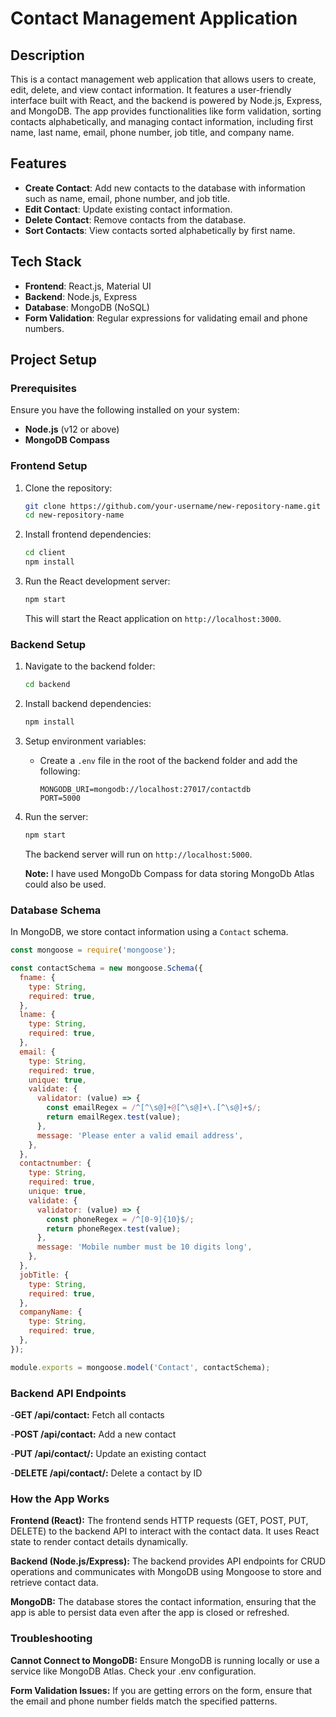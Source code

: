 # Contact Management Application

## Description
This is a contact management web application that allows users to create, edit, delete, and view contact information. It features a user-friendly interface built with React, and the backend is powered by Node.js, Express, and MongoDB. The app provides functionalities like form validation, sorting contacts alphabetically, and managing contact information, including first name, last name, email, phone number, job title, and company name.

## Features
- **Create Contact**: Add new contacts to the database with information such as name, email, phone number, and job title.
- **Edit Contact**: Update existing contact information.
- **Delete Contact**: Remove contacts from the database.
- **Sort Contacts**: View contacts sorted alphabetically by first name.

## Tech Stack
- **Frontend**: React.js, Material UI
- **Backend**: Node.js, Express
- **Database**: MongoDB (NoSQL)
- **Form Validation**: Regular expressions for validating email and phone numbers.

## Project Setup

### Prerequisites
Ensure you have the following installed on your system:
- **Node.js** (v12 or above)
- **MongoDB Compass** 

### Frontend Setup
1. Clone the repository:
    ```bash
    git clone https://github.com/your-username/new-repository-name.git
    cd new-repository-name
    ```

2. Install frontend dependencies:
    ```bash
    cd client
    npm install
    ```

3. Run the React development server:
    ```bash
    npm start
    ```

   This will start the React application on `http://localhost:3000`.

### Backend Setup
1. Navigate to the backend folder:
    ```bash
    cd backend
    ```

2. Install backend dependencies:
    ```bash
    npm install
    ```

3. Setup environment variables:
   - Create a `.env` file in the root of the backend folder and add the following:
     ```
     MONGODB_URI=mongodb://localhost:27017/contactdb
     PORT=5000
     ```

4. Run the server:
    ```bash
    npm start
    ```

   The backend server will run on `http://localhost:5000`.

    **Note:** I have used MongoDb Compass for data storing MongoDb Atlas could also be used.

### Database Schema

In MongoDB, we store contact information using a `Contact` schema.

```js
const mongoose = require('mongoose');

const contactSchema = new mongoose.Schema({
  fname: {
    type: String,
    required: true,
  },
  lname: {
    type: String,
    required: true,
  },
  email: {
    type: String,
    required: true,
    unique: true,
    validate: {
      validator: (value) => {
        const emailRegex = /^[^\s@]+@[^\s@]+\.[^\s@]+$/;
        return emailRegex.test(value);
      },
      message: 'Please enter a valid email address',
    },
  },
  contactnumber: {
    type: String,
    required: true,
    unique: true,
    validate: {
      validator: (value) => {
        const phoneRegex = /^[0-9]{10}$/;
        return phoneRegex.test(value);
      },
      message: 'Mobile number must be 10 digits long',
    },
  },
  jobTitle: {
    type: String,
    required: true,
  },
  companyName: {
    type: String,
    required: true,
  },
});

module.exports = mongoose.model('Contact', contactSchema);
```
### Backend API Endpoints

-**GET /api/contact:** Fetch all contacts

-**POST /api/contact:** Add a new contact

-**PUT /api/contact/:** Update an existing contact

-**DELETE /api/contact/:** Delete a contact by ID

### How the App Works
**Frontend (React):** The frontend sends HTTP requests (GET, POST, PUT, DELETE) to the backend API to interact with the contact data. It uses React state to render contact details dynamically.

**Backend (Node.js/Express):** The backend provides API endpoints for CRUD operations and communicates with MongoDB using Mongoose to store and retrieve contact data.

**MongoDB:** The database stores the contact information, ensuring that the app is able to persist data even after the app is closed or refreshed.

### Troubleshooting
**Cannot Connect to MongoDB:** Ensure MongoDB is running locally or use a service like MongoDB Atlas. Check your .env configuration.

**Form Validation Issues:** If you are getting errors on the form, ensure that the email and phone number fields match the specified patterns.
